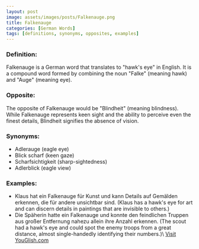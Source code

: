 ```yaml
---
layout: post
image: assets/images/posts/Falkenauge.png
title: Falkenauge
categories: [German Words]
tags: [definitions, synonyms, opposites, examples]
---
```


### Definition:
Falkenauge is a German word that translates to "hawk's eye" in English. It is a compound word formed by combining the noun "Falke" (meaning hawk) and "Auge" (meaning eye). 

### Opposite:
The opposite of Falkenauge would be "Blindheit" (meaning blindness). While Falkenauge represents keen sight and the ability to perceive even the finest details, Blindheit signifies the absence of vision. 

### Synonyms:
- Adlerauge (eagle eye)
- Blick scharf (keen gaze)
- Scharfsichtigkeit (sharp-sightedness)
- Adlerblick (eagle view)

### Examples:
- Klaus hat ein Falkenauge für Kunst und kann Details auf Gemälden erkennen, die für andere unsichtbar sind. (Klaus has a hawk's eye for art and can discern details in paintings that are invisible to others.)
- Die Späherin hatte ein Falkenauge und konnte den feindlichen Truppen aus großer Entfernung nahezu allein ihre Anzahl erkennen. (The scout had a hawk's eye and could spot the enemy troops from a great distance, almost single-handedly identifying their numbers.)\ <a id="yg-widget-0" class="youglish-widget" data-query="Falkenauge" data-lang="german" data-components="8412" data-auto-start="0" data-bkg-color="theme_light" data-title="How%20to%20pronounce%20Falkenauge%20in%20German"  rel="nofollow" href="https://youglish.com">Visit YouGlish.com</a><script async src="https://youglish.com/public/emb/widget.js" charset="utf-8"></script>